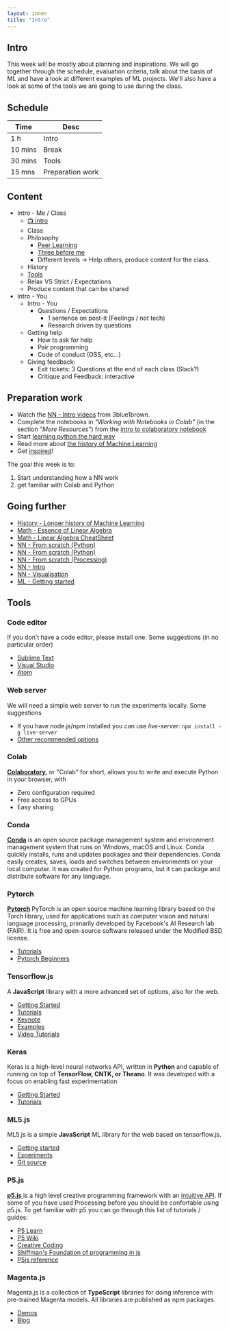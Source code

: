 ```yaml
---
layout: inner
title: "Intro"
---
```



## Intro

This week will be mostly about planning and inspirations. We will go together through the schedule, evaluation criteria, talk about the basis of ML and have a look at different examples of ML projects. We'll also have a look at some of the tools we are going to use during the class.


## Schedule

|Time         |Desc                                      |
|---          |---                                       |
|1 h          | Intro                                    |
|10 mins      | Break                                    |
|30 mins      | Tools                                    |
|15 mns       | Preparation work                         |


## Content

* Intro - Me / Class
    * [:tv: intro](https://digitalideation.github.io/digcre_h2101/slides/intro_part01.html)
    * Class
    * Philosophy
        * [Peer Learning](https://42.fr/en/what-is-42/the-42-method/)
        * [Three before me](https://practices.learningaccelerator.org/strategies/3-before-me)
        * Different levels -> Help others, produce content for the class.
    * History
    * [Tools](#tools)
    * Relax VS Strict / Expectations
    * Produce content that can be shared
* Intro - You
    * Intro - You
        * Questions / Expectations
            * 1 sentence on post-it (Feelings / not tech)
            * Research driven by questions
    * Getting help
        * How to ask for help
        * Pair programming
        * Code of conduct (OSS, etc...)
    * Giving feedback:
        * Exit tickets: 3 Questions at the end of each class (Slack?)
        * Critique and Feedback: interactive


## Preparation work

* Watch the [NN - Intro videos]((https://www.youtube.com/playlist?list=PLZHQObOWTQDNU6R1_67000Dx_ZCJB-3pi)) from 3blue1brown.
* Complete the notebooks in _"Working with Notebooks in Colab"_ (in the section _"More Resources"_) from the [intro to colaboratory notebook](https://colab.research.google.com/notebooks/intro.ipynb)
* Start [learning python the hard way](https://learnpythonthehardway.org/python3/)
* Read more about [the history of Machine Learning](https://cloud.withgoogle.com/build/data-analytics/explore-history-machine-learning/)
* Get [inspired](https://mlart.co/)!

The goal this week is to: 
1) Start understanding how a NN work
2) get familiar with Colab and Python


## Going further

+ [History - Longer history of Machine Learning](http://www.andreykurenkov.com/writing/ai/a-brief-history-of-neural-nets-and-deep-learning/)
+ [Math - Essence of Linear Algebra](https://www.3blue1brown.com/essence-of-linear-algebra)
+ [Math - Linear Algebra CheatSheet](https://towardsdatascience.com/linear-algebra-cheat-sheet-for-deep-learning-cd67aba4526c)
+ [NN - From scratch (Python)](https://iamtrask.github.io/2015/07/12/basic-python-network/)
+ [NN - From scratch (Python)](https://towardsdatascience.com/how-to-build-your-own-neural-network-from-scratch-in-python-68998a08e4f6)
+ [NN - From scratch (Processing)](https://medium.com/typeme/lets-code-a-neural-network-from-scratch-part-1-24f0a30d7d62)
+ [NN - Intro](https://ujjwalkarn.me/2016/08/09/quick-intro-neural-networks/)
+ [NN - Visualisation](http://scs.ryerson.ca/~aharley/vis/fc/)
+ [ML - Getting started](https://www.youtube.com/watch?v=I74ymkoNTnw)


## Tools

### Code editor

If you don’t have a code editor, please install one. Some suggestions (in no particular order)
- [Sublime Text](https://www.sublimetext.com)
- [Visual Studio](https://code.visualstudio.com)
- [Atom](https://atom.io) 

### Web server

We will need a simple web server to run the experiments locally. Some suggestions 
- If you have node.js/npm installed you can use _live-server_: `npm install -g live-server`
- [Other recommended options](https://github.com/digitalideation/hslu-ml-workshop#web-server)

### Colab

[__Colaboratory__](https://colab.research.google.com/), or "Colab" for short, allows you to write and execute Python in your browser, with 
- Zero configuration required
- Free access to GPUs
- Easy sharing



### Conda

[__Conda__](https://conda.io) is an open source package management system and environment management system that runs on Windows, macOS and Linux. Conda quickly installs, runs and updates packages and their dependencies. Conda easily creates, saves, loads and switches between environments on your local computer. It was created for Python programs, but it can package and distribute software for any language.

### Pytorch

[__Pytorch__](https://pytorch.org) PyTorch is an open source machine learning library based on the Torch library, used for applications such as computer vision and natural language processing, primarily developed by Facebook's AI Research lab (FAIR). It is free and open-source software released under the Modified BSD license.
- [Tutorials](https://pytorch.org/tutorials/)
- [Pytorch Beginners](https://github.com/L1aoXingyu/pytorch-beginner)

### Tensorflow.js

A **JavaScript** library with a more advanced set of options, also for the web.
- [Getting Started](https://js.tensorflow.org/#getting-started)
- [Tutorials](https://js.tensorflow.org/tutorials/)
- [Keynote](https://www.youtube.com/watch?v=YB-kfeNIPCE)
- [Examples](https://github.com/tensorflow/tfjs-examples)
- [Video Tutorials](https://github.com/tensorflow/tfjs/blob/master/GALLERY.md#video-tutorials)

### Keras

Keras is a high-level neural networks API, written in **Python** and capable of running on top of **TensorFlow, CNTK, or Theano**. It was developed with a focus on enabling fast experimentation
- [Getting Started](https://keras.io/#getting-started-30-seconds-to-keras)
- [Tutorials](https://blog.keras.io/index.html)

### ML5.js

ML5.js is a simple **JavaScript** ML library for the web based on tensorflow.js. 
- [Getting started](https://ml5js.org/docs/getting-started)
- [Experiments](https://ml5js.org/en/experiments)
- [Git source](https://github.com/ml5js)

### P5.js

[__p5.js__ ](https://p5js.org/) is a high level creative programming framework with an [intuitive API](https://p5js.org/reference/). If some of you have used Processing before you should be confortable using p5.js. To get familiar with p5 you can go through this list of tutorials / guides:
- [P5 Learn](https://p5js.org/learn/)
- [P5 Wiki](https://github.com/processing/p5.js/wiki/)
- [Creative Coding](https://creative-coding.decontextualize.com/)
- [Shiffman's Foundation of programming in js](https://www.youtube.com/playlist?list=PLRqwX-V7Uu6Zy51Q-x9tMWIv9cueOFTFA)
- [P5js reference](https://p5js.org/reference/)

### Magenta.js

Magenta.js is a collection of **TypeScript** libraries for doing inference with pre-trained Magenta models. All libraries are published as npm packages.
- [Demos](https://magenta.tensorflow.org/demos)
- [Blog](https://magenta.tensorflow.org)

